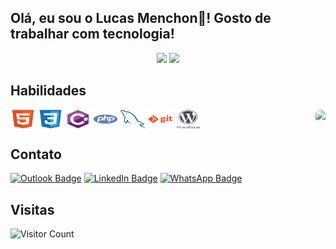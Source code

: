 ## Olá, eu sou o Lucas Menchon👋! Gosto de trabalhar com tecnologia!


<div align="center">

  <img height="180em" src="https://github-readme-stats.vercel.app/api?username=lucasmenchon&show_icons=true&theme=nightowl&include_all_commits=true&count_private=true"/>
  <img height="180em" src="https://github-readme-stats.vercel.app/api/top-langs/?username=lucasmenchon&layout=compact&langs_count=7&theme=nightowl"/>
</div>


## Habilidades


<div style="display: inline_block" href="#">
  <img align="center"  height="30" width="40" src="https://raw.githubusercontent.com/devicons/devicon/master/icons/html5/html5-original.svg">
  <img align="center"  height="30" width="40" src="https://raw.githubusercontent.com/devicons/devicon/master/icons/css3/css3-original.svg">
  <img align="center"  height="30" width="40" src="https://raw.githubusercontent.com/devicons/devicon/master/icons/csharp/csharp-original.svg">
  <img align="center"  height="30" width="40" src="https://raw.githubusercontent.com/devicons/devicon/master/icons/php/php-plain.svg">
  <img align="center"  height="30" width="40" src="https://raw.githubusercontent.com/devicons/devicon/master/icons/mysql/mysql-plain.svg">
  <img align="center"  height="30" width="40" src="https://raw.githubusercontent.com/devicons/devicon/master/icons/git/git-plain-wordmark.svg">
  <img align="center"  height="30" width="40" src="https://raw.githubusercontent.com/devicons/devicon/master/icons/wordpress/wordpress-original.svg">
  <img align="right"  height="150" style="border-radius:50px;" src="https://avatars.githubusercontent.com/u/82517341?v=4">
</div>
  



<div>

## Contato


[![Outlook Badge](https://img.shields.io/badge/-Outlook-blue?style=flat-square&logo=microsoftoutlook&logoColor=white)](mailto:it.lucas@outlook.com)
[![LinkedIn Badge](https://img.shields.io/badge/-LinkedIn-blue?style=flat-square&logo=Linkedin&logoColor=white&link=https://www.linkedin.com/in/tilucas/)](https://www.linkedin.com/in/tilucas/)
[![WhatsApp Badge](https://img.shields.io/badge/-WhatsApp-darkgreen?style=flat-square&logo=whatsapp&logoColor=white&link=https://wa.link/qzdch8)](https://wa.link/qzdch8)

</div>


## Visitas 


![Visitor Count](https://profile-counter.glitch.me/lucasmenchon/count.svg)